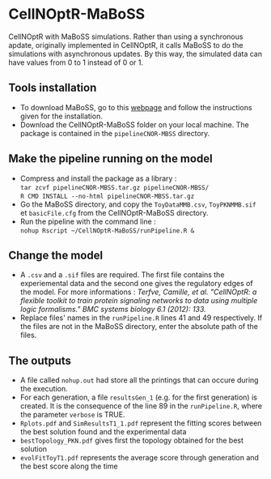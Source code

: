 # CellNOptR-MaBoSS
CellNOptR with MaBoSS simulations. Rather than using a synchronous apdate, originally implemented in CellNOptR, it calls MaBoSS to do the simulations with asynchronous updates. By this way, the simulated data can have values from 0 to 1 instead of 0 or 1.

## Tools installation

* To download MaBoSS, go to this [webpage](https://maboss.curie.fr) and follow the instructions given for the installation.
* Download the CellNOptR-MaBoSS folder on your local machine. The package is contained in the `pipelineCNOR-MBSS` directory.

## Make the pipeline running on the model

* Compress and install the package as a library :  
`tar zcvf pipelineCNOR-MBSS.tar.gz pipelineCNOR-MBSS/`  
`R CMD INSTALL --no-html pipelineCNOR-MBSS.tar.gz`
* Go the MaBoSS directory, and copy the `ToyDataMMB.csv`, `ToyPKNMMB.sif` et `basicFile.cfg` from the CellNOptR-MaBoSS directory.
* Run the pipeline with the command line :  
`nohup Rscript ~/CellNOptR-MaBoSS/runPipeline.R &`

## Change the model

* A `.csv` and a `.sif` files are required. The first file contains the experiemental data and the second one gives the regulatory edges
of the model. For more informations : *Terfve, Camille, et al. "CellNOptR: a flexible toolkit to train protein signaling networks to data using multiple logic formalisms." BMC systems biology 6.1 (2012): 133.*
* Replace files' names in the `runPipeline.R` lines 41 and 49 respectively. If the files are not in the MaBoSS directory, enter
the absolute path of the files.

## The outputs

* A file called `nohup.out` had store  all the printings that can occure during the execution.
* For each generation, a file `resultsGen_1` (e.g. for the first generation) is created. It is the consequence of the line 89 in the `runPipeline.R`, where the parameter `verbose` is TRUE.
* `Rplots.pdf` and `SimResultsT1_1.pdf` represent the fitting scores between the best solution found and the experimental data
* `bestTopology_PKN.pdf` gives first the topology obtained for the best solution
* `evolFitToyT1.pdf` represents the average score through generation and the best score along the time

